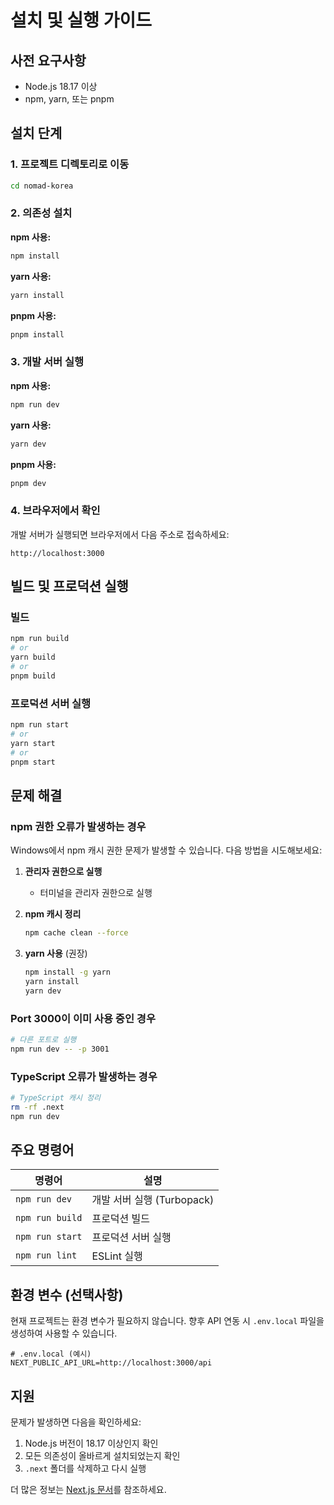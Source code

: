 # 설치 및 실행 가이드

## 사전 요구사항

- Node.js 18.17 이상
- npm, yarn, 또는 pnpm

## 설치 단계

### 1. 프로젝트 디렉토리로 이동

```bash
cd nomad-korea
```

### 2. 의존성 설치

**npm 사용:**
```bash
npm install
```

**yarn 사용:**
```bash
yarn install
```

**pnpm 사용:**
```bash
pnpm install
```

### 3. 개발 서버 실행

**npm 사용:**
```bash
npm run dev
```

**yarn 사용:**
```bash
yarn dev
```

**pnpm 사용:**
```bash
pnpm dev
```

### 4. 브라우저에서 확인

개발 서버가 실행되면 브라우저에서 다음 주소로 접속하세요:

```
http://localhost:3000
```

## 빌드 및 프로덕션 실행

### 빌드

```bash
npm run build
# or
yarn build
# or
pnpm build
```

### 프로덕션 서버 실행

```bash
npm run start
# or
yarn start
# or
pnpm start
```

## 문제 해결

### npm 권한 오류가 발생하는 경우

Windows에서 npm 캐시 권한 문제가 발생할 수 있습니다. 다음 방법을 시도해보세요:

1. **관리자 권한으로 실행**
   - 터미널을 관리자 권한으로 실행

2. **npm 캐시 정리**
   ```bash
   npm cache clean --force
   ```

3. **yarn 사용** (권장)
   ```bash
   npm install -g yarn
   yarn install
   yarn dev
   ```

### Port 3000이 이미 사용 중인 경우

```bash
# 다른 포트로 실행
npm run dev -- -p 3001
```

### TypeScript 오류가 발생하는 경우

```bash
# TypeScript 캐시 정리
rm -rf .next
npm run dev
```

## 주요 명령어

| 명령어 | 설명 |
|--------|------|
| `npm run dev` | 개발 서버 실행 (Turbopack) |
| `npm run build` | 프로덕션 빌드 |
| `npm run start` | 프로덕션 서버 실행 |
| `npm run lint` | ESLint 실행 |

## 환경 변수 (선택사항)

현재 프로젝트는 환경 변수가 필요하지 않습니다. 향후 API 연동 시 `.env.local` 파일을 생성하여 사용할 수 있습니다.

```env
# .env.local (예시)
NEXT_PUBLIC_API_URL=http://localhost:3000/api
```

## 지원

문제가 발생하면 다음을 확인하세요:

1. Node.js 버전이 18.17 이상인지 확인
2. 모든 의존성이 올바르게 설치되었는지 확인
3. `.next` 폴더를 삭제하고 다시 실행

더 많은 정보는 [Next.js 문서](https://nextjs.org/docs)를 참조하세요.
